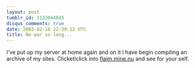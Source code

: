 ```yaml
---
layout: post
tumblr_id: 1133044845
disqus_comments: true
date: 2003-02-16 22:39:12 UTC
title: No war so long...
---
```


I've put up my server at home again and on it I have begin compiling an archive of my sites. Clicketiclick into <a href="http://flajm.mine.nu/" target="_blank">flajm.mine.nu</a> and see for your self.
